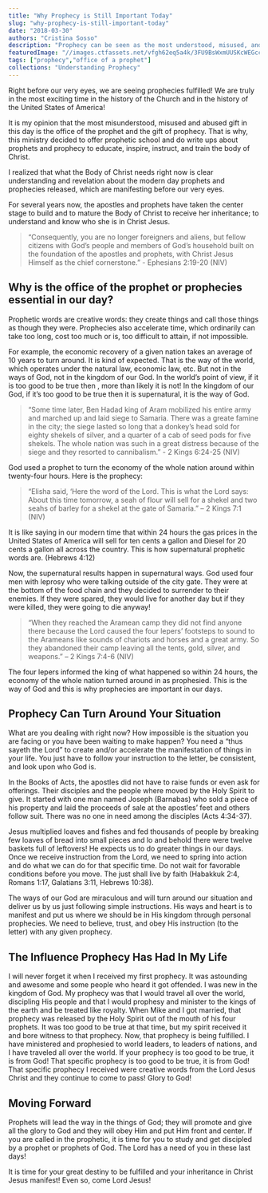 ```yaml
---
title: "Why Prophecy is Still Important Today"
slug: "why-prophecy-is-still-important-today"
date: "2018-03-30"
authors: "Cristina Sosso"
description: "Prophecy can be seen as the most understood, misused, and abused spiritual gift. However prophecy has become increasingly important in our days, because the apostles and prophets are taking center stage. This is why we at SOGMI are trying to provide clear understanding about modern day prophets a..."
featuredImage: "//images.ctfassets.net/vfgh62eq5a4k/3FU9BsWxmUUSKcWEGccyIs/989e1ff9d477ab8db0e8857d8f867e8a/priscilla-du-preez-607204-unsplash__1_.jpg"
tags: ["prophecy","office of a prophet"]
collections: "Understanding Prophecy"
---
```

Right before our very eyes, we are seeing prophecies fulfilled! We are truly in the most exciting time in the history of the Church and in the history of the United States of America!

It is my opinion that the most misunderstood, misused and abused gift in this day is the office of the prophet and the gift of prophecy. That is why, this ministry decided to offer prophetic school and do write ups about prophets and prophecy to educate, inspire, instruct, and train the body of Christ.

I realized that what the Body of Christ needs right now is clear understanding and revelation about the modern day prophets and prophecies released, which are manifesting before our very eyes.

For several years now, the apostles and prophets have taken the center stage to build and to mature the Body of Christ to receive her inheritance; to understand and know who she is in Christ Jesus. 

> “Consequently, you are no longer foreigners and aliens, but fellow citizens with God’s people and members of God’s household built on the foundation of the apostles and prophets, with Christ Jesus Himself as the chief cornerstone.” - Ephesians 2:19-20 (NIV)

## Why is the office of the prophet or prophecies essential in our day?

Prophetic words are creative words: they create things and call those things as though they were. Prophecies also accelerate time, which ordinarily can take too long, cost too much or is, too difficult to attain, if not impossible.

For example, the economic recovery of a given nation takes an average of 10 years to turn around. It is kind of expected. That is the way of the world, which operates under the natural law, economic law, etc. But not in the ways of God, not in the kingdom of our God. In the world’s point of view, if it is too good to be true then , more than likely it is not! In the kingdom of our God, if it’s too good to be true then it is supernatural, it is the way of God.

> “Some time later, Ben Hadad king of Aram mobilized his entire army and marched up and laid siege to Samaria. There was a greate famine in the city; the siege lasted so long that a donkey’s head sold for eighty shekels of silver, and a quarter of a cab of seed pods for five shekels.
The whole nation was such in a great distress because of the siege and they resorted to cannibalism.” - 2 Kings 6:24-25 (NIV)

God used a prophet to turn the economy of the whole nation around within twenty-four hours. Here is the prophecy:

> “Elisha said, ‘Here the word of the Lord. This is what the Lord says: About this time tomorrow, a seah of flour will sell for a shekel and two seahs of barley for a shekel at the gate of Samaria.” – 2 Kings 7:1 (NIV)

It is like saying in our modern time that within 24 hours the gas prices in the United States of America will sell for ten cents a gallon and Diesel for 20 cents a gallon all across the country. This is how supernatural prophetic words are. (Hebrews 4:12)

Now, the supernatural results happen in supernatural ways. God used four men with leprosy who were talking outside of the city gate. They were at the bottom of the food chain and they decided to surrender to their enemies. If they were spared, they would live for another day but if they were killed, they were going to die anyway!

> “When they reached the Aramean camp they did not find anyone there because the Lord caused the four lepers’ footsteps to sound to the Arameans like sounds of chariots and horses and a great army. So they abandoned their camp leaving all the tents, gold, silver, and weapons.” – 2 Kings 7:4-6 (NIV)

The four lepers informed the king of what happened so within 24 hours, the economy of the whole nation turned around in as prophesied. This is the way of God and this is why prophecies are important in our days.

## Prophecy Can Turn Around Your Situation

What are you dealing with right now? How impossible is the situation you are facing or you have been waiting to make happen? You need a “thus sayeth the Lord” to create and/or accelerate the manifestation of things in your life. You just have to follow your instruction to the letter, be consistent, and look upon who God is. 

In the Books of Acts, the apostles did not have to raise funds or even ask for offerings. Their disciples and the people where moved by the Holy Spirit to give. It started with one man named Joseph (Barnabas) who sold a piece of his property and laid the proceeds of sale at the apostles’ feet and others follow suit. There was no one in need among the disciples (Acts 4:34-37).

Jesus multiplied loaves and fishes and fed thousands of people by breaking few loaves of bread into small pieces and lo and behold there were twelve baskets full of leftovers! He expects us to do greater things in our days. Once we receive instruction from the Lord, we need to spring into action and do what we can do for that specific time. Do not wait for favorable conditions before you move. The just shall live by faith (Habakkuk 2:4, Romans 1:17, Galatians 3:11, Hebrews 10:38).

The ways of our God are miraculous and will turn around our situation and deliver us by us just following simple instructions. His ways and heart is to manifest and put us where we should be in His kingdom through personal prophecies. We need to believe, trust, and obey His instruction (to the letter) with any given prophecy.

## The Influence Prophecy Has Had In My Life

I will never forget it when I received my first prophecy. It was astounding and awesome and some people who heard it got offended. I was new in the kingdom of God. My prophecy was that I would travel all over the world, discipling His people and that I would prophesy and minister to the kings of the earth and be treated like royalty. When Mike and I got married, that prophecy was released by the Holy Spirit out of the mouth of his four prophets. It was too good to be true at that time, but my spirit received it and bore witness to that prophecy. Now, that prophecy is being fulfilled. I have ministered and prophesied to world leaders, to leaders of nations, and I have traveled all over the world. If your prophecy is too good to be true, it is from God! That specific prophecy is too good to be true, it is from God! That specific prophecy I received were creative words from the Lord Jesus Christ and they continue to come to pass! Glory to God!

## Moving Forward

Prophets will lead the way in the things of God; they will promote and give all the glory to God and they will obey Him and put Him front and center. If you are called in the prophetic, it is time for you to study and get discipled by a prophet or prophets of God. The Lord has a need of you in these last days!

It is time for your great destiny to be fulfilled and your inheritance in Christ Jesus manifest! 
Even so, come Lord Jesus!

